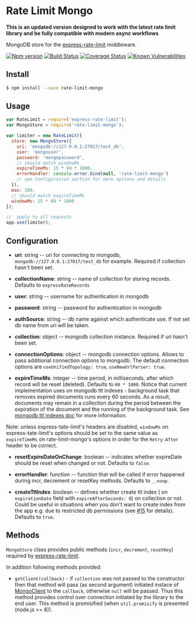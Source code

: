 # Rate Limit Mongo

**This is an updated version designed to work with the latest rate limit library and be fully compatible with modern async workflows**

MongoDB store for the [express-rate-limit](https://github.com/nfriedly/express-rate-limit) middleware.

[![Npm version](https://img.shields.io/npm/v/rate-limit-mongo.svg)](https://www.npmjs.org/package/rate-limit-mongo)
[![Build Status](https://github.com/2do2go/rate-limit-mongo/actions/workflows/nodejs-main.yml/badge.svg?branch=master)](https://github.com/2do2go/rate-limit-mongo/actions/workflows/nodejs-main.yml?query=branch%3Amaster)
[![Coverage Status](https://coveralls.io/repos/github/2do2go/rate-limit-mongo/badge.svg?branch=master)](https://coveralls.io/github/2do2go/rate-limit-mongo?branch=master)
[![Known Vulnerabilities](https://snyk.io/test/npm/rate-limit-mongo/badge.svg)](https://snyk.io/test/npm/rate-limit-mongo)


## Install

```sh
$ npm install --save rate-limit-mongo
```

## Usage

```js
var RateLimit = require('express-rate-limit');
var MongoStore = require('rate-limit-mongo');

var limiter = new RateLimit({
  store: new MongoStore({
    uri: 'mongodb://127.0.0.1:27017/test_db',
    user: 'mongouser',
    password: 'mongopassword',
    // should match windowMs
    expireTimeMs: 15 * 60 * 1000,
    errorHandler: console.error.bind(null, 'rate-limit-mongo')
    // see Configuration section for more options and details
  }),
  max: 100,
  // should match expireTimeMs
  windowMs: 15 * 60 * 1000
});

//  apply to all requests
app.use(limiter);
```


## Configuration

* **uri**: string -- uri for connecting to mongodb, `mongodb://127.0.0.1:27017/test_db` for example.
Required if collection hasn't been set.

* **collectionName**: string -- name of collection for storing records. Defaults to `expressRateRecords`

* **user**: string -- username for authentication in mongodb

* **password**: string -- password for authentication in mongodb

* **authSource**: string -- db name against which authenticate use. If not set db name from uri will be taken.

* **collection**: object -- mongodb collection instance. Required if uri hasn't been set.

* **connectionOptions**: object -- mongodb connection options. Allows to pass additional connection options to mongodb. The default connection options are `useUnifiedTopology: true`, `useNewUrlParser: true`.

* **expireTimeMs**: integer -- time period, in milliseconds, after which record will be reset (deleted).
Defaults to `60 * 1000`. Notice that current implementation uses on mongodb ttl indexes - background task that removes expired documents runs every 60 seconds. As a result, documents may remain in a collection during the period between the expiration of the document and the running of the background task. See [mongodb ttl indexes doc](https://docs.mongodb.com/v3.6/core/index-ttl/#timing-of-the-delete-operation) for more information.

Note: unless express-tate-limit's headers are disabled, `windowMs` on express-tate-limit's options should be set to the same value as `expireTimeMs` on rate-limit-mongo's options in order for the `Retry-After` header to be correct.

* **resetExpireDateOnChange**: boolean -- indicates whether expireDate should be reset when changed or not.
Defaults to `false`.

* **errorHandler**: function -- function that will be called if error happened
during incr, decrement or resetKey methods. Defaults to `_.noop`.

* **createTtlIndex**: boolean -- defines whether create ttl index (
on `expirationDate` field with `expireAfterSeconds: 0`) on collection
or not. Could be useful in situations when you don't want to create index
from the app e.g. due to restricted db permissions (see
[#15](https://github.com/2do2go/rate-limit-mongo/issues/15) for details).
Defaults to `true`.


## Methods

`MongoStore` class provides public methods (`incr`, `decrement`, `resetKey`)
required by [express-rate-limit](https://github.com/nfriedly/express-rate-limit).

In addition following methods provided:

* `getClient(callback)` - if `collection` was not passed to the constructor then
that method will pass (as second argument) initiated instace of
[MongoClient](http://mongodb.github.io/node-mongodb-native/3.3/api/MongoClient.html)
to the `callback`, otherwise `null` will be passed. Thus this method provides
control over connection initiated by the library to the end user. This method
is promisified (when `util.promisify` is presented (node.js >= 8)).
